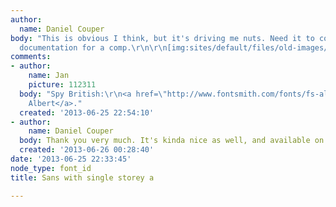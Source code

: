 ```yaml
---
author:
  name: Daniel Couper
body: "This is obvious I think, but it's driving me nuts. Need it to complete design
  documentation for a comp.\r\n\r\n[img:sites/default/files/old-images/latedeals_6604.png]"
comments:
- author:
    name: Jan
    picture: 112311
  body: "Spy British:\r\n<a href=\"http://www.fontsmith.com/fonts/fs-albert.cfm?tab=overview\">FS
    Albert</a>."
  created: '2013-06-25 22:54:10'
- author:
    name: Daniel Couper
  body: Thank you very much. It's kinda nice as well, and available on fontdeck, excellent.
  created: '2013-06-26 00:28:40'
date: '2013-06-25 22:33:45'
node_type: font_id
title: Sans with single storey a

---
```

